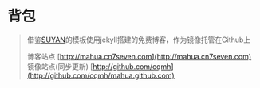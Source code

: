 # 背包

> 借鉴[SUYAN](https://github.com/suyan/suyan.github.io)的模板使用jekyll搭建的免费博客，作为镜像托管在Github上
>
> 博客站点 [http://mahua.cn7seven.com](http://mahua.cn7seven.com) 镜像站点(同步更新) [http://github.com/cqmh](http://github.com/cqmh/mahua.github.com)

